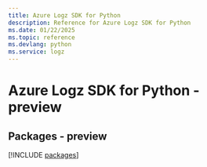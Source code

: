 ```yaml
---
title: Azure Logz SDK for Python
description: Reference for Azure Logz SDK for Python
ms.date: 01/22/2025
ms.topic: reference
ms.devlang: python
ms.service: logz
---
```

# Azure Logz SDK for Python - preview
## Packages - preview
[!INCLUDE [packages](logz-index.md)]